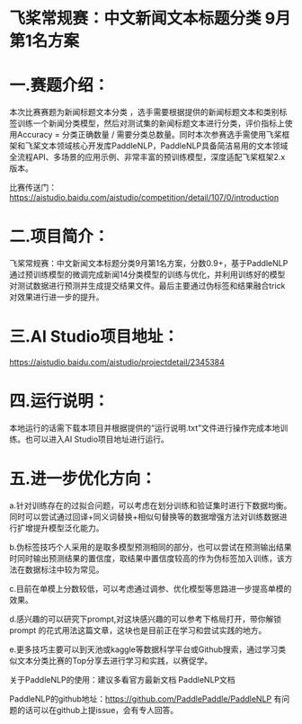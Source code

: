 # 飞桨常规赛：中文新闻文本标题分类 9月第1名方案

# 一.赛题介绍：

本次比赛赛题为新闻标题文本分类 ，选手需要根据提供的新闻标题文本和类别标签训练一个新闻分类模型，然后对测试集的新闻标题文本进行分类，评价指标上使用Accuracy = 分类正确数量 / 需要分类总数量。同时本次参赛选手需使用飞桨框架和飞桨文本领域核心开发库PaddleNLP，PaddleNLP具备简洁易用的文本领域全流程API、多场景的应用示例、非常丰富的预训练模型，深度适配飞桨框架2.x版本。

比赛传送门：https://aistudio.baidu.com/aistudio/competition/detail/107/0/introduction

# 二.项目简介：

飞桨常规赛：中文新闻文本标题分类9月第1名方案，分数0.9+，基于PaddleNLP通过预训练模型的微调完成新闻14分类模型的训练与优化，并利用训练好的模型对测试数据进行预测并生成提交结果文件。最后主要通过伪标签和结果融合trick对效果进行进一步的提升。

# 三.AI Studio项目地址：

https://aistudio.baidu.com/aistudio/projectdetail/2345384

# 四.运行说明：

本地运行的话需下载本项目并根据提供的“运行说明.txt”文件进行操作完成本地训练。也可以进入AI Studio项目地址进行运行。

# 五.进一步优化方向：

a.针对训练存在的过拟合问题，可以考虑在划分训练和验证集时进行下数据均衡。同时可以尝试通过回译+同义词替换+相似句替换等的数据增强方法对训练数据进行扩增提升模型泛化能力。

b.伪标签技巧个人采用的是取多模型预测相同的部分，也可以尝试在预测输出结果时同时输出预测结果的置信度，取结果中置信度较高的作为伪标签加入训练，该方法在数据标注中较为常见。

c.目前在单模上分数较低，可以考虑通过调参、优化模型等思路进一步提高单模的效果。

d.感兴趣的可以研究下prompt,对这块感兴趣的可以参考下格局打开，带你解锁 prompt 的花式用法这篇文章，这块也是目前正在学习和尝试实践的地方。

e.更多技巧主要可以到天池或kaggle等数据科学平台或Github搜索，通过学习类似文本分类比赛的Top分享去进行学习和实践，以赛促学。

关于PaddleNLP的使用：建议多看官方最新文档 PaddleNLP文档

PaddleNLP的github地址：https://github.com/PaddlePaddle/PaddleNLP 有问题的话可以在github上提issue，会有专人回答。
